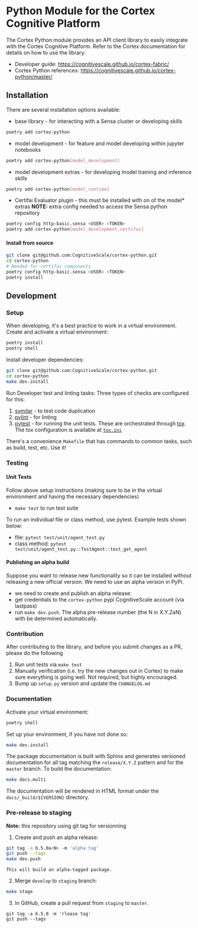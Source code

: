 # Python Module for the Cortex Cognitive Platform

The Cortex Python module provides an API client library to easily integrate with the Cortex Cognitive Platform. 
Refer to the Cortex documentation for details on how to use the library: 

- Developer guide: https://cognitivescale.github.io/cortex-fabric/
- Cortex Python references: https://cognitivescale.github.io/cortex-python/master/

## Installation
There are several installation options available: 

* base library - for interacting with a Sensa cluster or developing skills 

```bash
poetry add cortex-python
```

* model development - for feature and model developing within jupyter notebooks 
```bash
poetry add cortex-python[model_development]
```

* model development extras - for developing model training and inference skills
```bash
poetry add cortex-python[model_runtime]
```

* Certifai Evaluator plugin - this must be installed with on of the model* extras
    **NOTE:** extra config needed to access the Sensa python repository
```bash
poetry config http-basic.sensa <USER> <TOKEN> 
poetry add cortex-python[model_development,certifai]
```

#### Install from source
```bash
git clone git@github.com:CognitiveScale/cortex-python.git
cd cortex-python
# Needed for certifai components
poetry config http-basic.sensa <USER> <TOKEN> 
poetry install
```

## Development 

### Setup

When developing, it's a best practice to work in a virtual environment. Create and activate a virtual environment:

```bash
poetry install
poetry shell
```

Install developer dependencies:

```bash
git clone git@github.com:CognitiveScale/cortex-python.git
cd cortex-python
make dev.install
```

Run Developer test and linting tasks:
Three types of checks are configured for this:
1. [symilar](https://pylint.readthedocs.io/en/v2.16.2/symilar.html) - to test code duplication
2. [pylint](https://pylint.readthedocs.io/en/v2.16.2/) - for linting
3. [pytest](https://docs.pytest.org/en/7.2.x/) - for running the unit tests. These are orchestrated through [tox](https://tox.wiki/en/3.27.1/). The tox configuration is available at [`tox.ini`](/tox.ini)

There's a convenience `Makefile` that has commands to common tasks, such as build, test, etc. Use it!

### Testing

#### Unit Tests

Follow above setup instructions (making sure to be in the virtual environment and having the necessary dependencies)

- `make test` to run test suite

To run an individual file or class method, use pytest. Example tests shown below:

- file: `pytest test/unit/agent_test.py` 
- class method: `pytest test/unit/agent_test.py::TestAgent::test_get_agent`

#### Publishing an alpha build

Suppose you want to release new functionality so it can be installed without releasing a new official version. We need to use an alpha version in PyPi.

- we need to create and publish an alpha release:
- get credentials to the `cortex-python` pypi CognitiveScale account (via lastpass)
- run `make dev.push`. The alpha pre-release number (the N in X.Y.ZaN) with be determined automatically.

### Contribution 

After contributing to the library, and before you submit changes as a PR, please do the following

1. Run unit tests via `make test`
2. Manually verification (i.e. try the new changes out in Cortex) to make sure everything is going well. Not required, but highly encouraged.
3. Bump up `setup.py` version and update the `CHANGELOG.md` 

### Documentation

Activate your virtual environment:

```bash
poetry shell
```

Set up your environment, if you have not done so:

```bash
make dev.install 
```

The package documentation is built with Sphinx and generates versioned documentation for all tag matching the `release/X.Y.Z` pattern and for the `master` branch. To build the documentation:

```bash
make docs.multi
```
The documentation will be rendered in HTML format under the `docs/_build/${VERSION}` directory.

### Pre-release to staging
**Note:** this repository using git tag for versionning

1. Create and push an alpha release:

```bash
git tag -a 6.5.0a<N> -m 'alpha tag'
git push --tags
make dev.push
```
    This will build an alpha-tagged package.
2. Merge `develop` to `staging` branch:

```bash
make stage
```

3. In GitHub, create a pull request from `staging` to `master`.
```
git tag -a 6.5.0 -m 'rlease tag'
git push --tags
```
